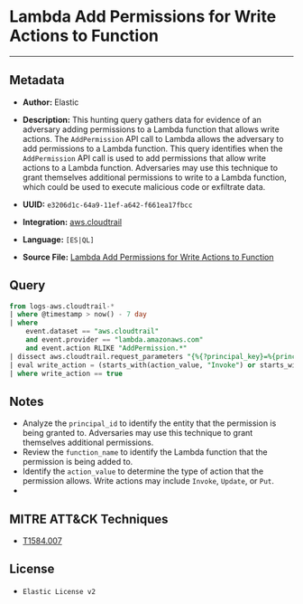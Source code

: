 # Lambda Add Permissions for Write Actions to Function

---

## Metadata

- **Author:** Elastic
- **Description:** This hunting query gathers data for evidence of an adversary adding permissions to a Lambda function that allows write actions. The `AddPermission` API call to Lambda allows the adversary to add permissions to a Lambda function. This query identifies when the `AddPermission` API call is used to add permissions that allow write actions to a Lambda function. Adversaries may use this technique to grant themselves additional permissions to write to a Lambda function, which could be used to execute malicious code or exfiltrate data.

- **UUID:** `e3206d1c-64a9-11ef-a642-f661ea17fbcc`
- **Integration:** [aws.cloudtrail](https://docs.elastic.co/integrations/aws/cloudtrail)
- **Language:** `[ES|QL]`
- **Source File:** [Lambda Add Permissions for Write Actions to Function](../queries/lambda_add_permissions_for_write_actions_to_function.toml)

## Query

```sql
from logs-aws.cloudtrail-*
| where @timestamp > now() - 7 day
| where
    event.dataset == "aws.cloudtrail"
    and event.provider == "lambda.amazonaws.com"
    and event.action RLIKE "AddPermission.*"
| dissect aws.cloudtrail.request_parameters "{%{?principal_key}=%{principal_id}, %{?function_name_key}=%{function_name}, %{?statement_key}=%{statement_value}, %{?action_key}=lambda:%{action_value}}"
| eval write_action = (starts_with(action_value, "Invoke") or starts_with("Update", action_value) or starts_with("Put", action_value))
| where write_action == true
```

## Notes

- Analyze the `principal_id` to identify the entity that the permission is being granted to. Adversaries may use this technique to grant themselves additional permissions.
- Review the `function_name` to identify the Lambda function that the permission is being added to.
- Identify the `action_value` to determine the type of action that the permission allows. Write actions may include `Invoke`, `Update`, or `Put`.
- 

## MITRE ATT&CK Techniques

- [T1584.007](https://attack.mitre.org/techniques/T1584/007)

## License

- `Elastic License v2`
